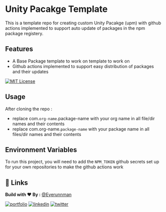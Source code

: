 # Unity Pacakge Template

This is a template repo for creating custom Unity Pacakge (upm) with github actions implemented to support auto update of packages in the npm package registery.

## Features

- A Base Package template to work on template to work on
- Github actions implemented to support easy distribution of packages and their updates

[![MIT License](https://img.shields.io/badge/License-MIT-green.svg)](https://choosealicense.com/licenses/mit/)

## Usage

After cloning the repo :

- replace com.`org-name`.package-name with your org name in all file/dir names and their contents
- replace com.org-name.`package-name` with your package name in all files/dir names and their contents

## Environment Variables

To run this project, you will need to add the `NPM_TOKEN` github secrets set up for your own repositories to make the github actions work

## 🔗 Links

**Build with ❤ By :** [@Eyerunnman](https://www.github.com/eyerunnman)

[![portfolio](https://img.shields.io/badge/my_portfolio-000?style=for-the-badge&logo=ko-fi&logoColor=white)](https://eyerunnman.github.io/)
[![linkedin](https://img.shields.io/badge/linkedin-0A66C2?style=for-the-badge&logo=linkedin&logoColor=white)](https://www.linkedin.com/in/karanbatradev/)
[![twitter](https://img.shields.io/badge/twitter-1DA1F2?style=for-the-badge&logo=twitter&logoColor=white)](https://twitter.com/EyeRunnMan)
